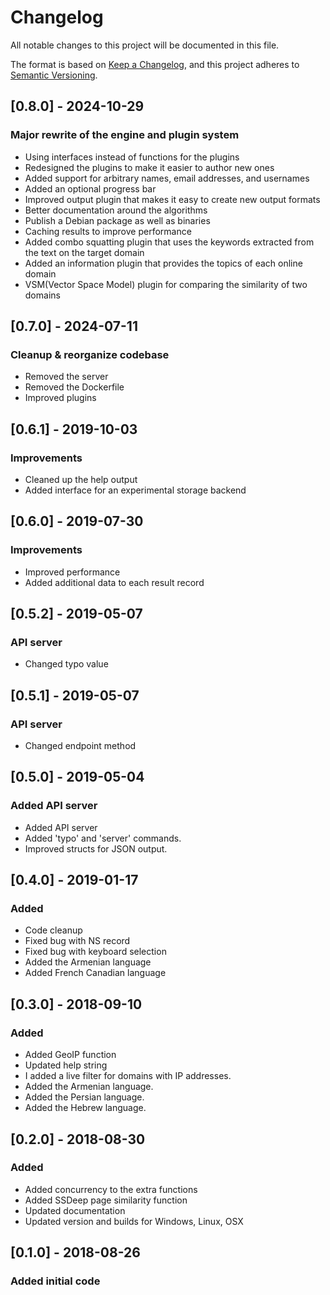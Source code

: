 # Changelog
All notable changes to this project will be documented in this file.

The format is based on [Keep a Changelog](https://keepachangelog.com/en/1.0.0/),
and this project adheres to [Semantic Versioning](https://semver.org/spec/v2.0.0.html).

## [0.8.0] - 2024-10-29
### Major rewrite of the engine and plugin system
- Using interfaces instead of functions for the plugins
- Redesigned the plugins to make it easier to author new ones
- Added support for arbitrary names, email addresses, and usernames
- Added an optional progress bar
- Improved output plugin that makes it easy to create new output formats
- Better documentation around the algorithms
- Publish a Debian package as well as binaries
- Caching results to improve performance
- Added combo squatting plugin that uses the keywords extracted from the text on the target domain
- Added an information plugin that provides the topics of each online domain
- VSM(Vector Space Model) plugin for comparing the similarity of two domains


## [0.7.0] - 2024-07-11
### Cleanup & reorganize codebase
- Removed the server
- Removed the Dockerfile
- Improved plugins

## [0.6.1] - 2019-10-03
### Improvements
- Cleaned up the help output
- Added interface for an experimental storage backend

## [0.6.0] - 2019-07-30
### Improvements
- Improved performance
- Added additional data to each result record

## [0.5.2] - 2019-05-07
### API server
- Changed typo value

## [0.5.1] - 2019-05-07
### API server
- Changed endpoint method

## [0.5.0] - 2019-05-04
### Added API server
- Added API server
- Added 'typo' and 'server' commands.
- Improved structs for JSON output.

## [0.4.0] - 2019-01-17
### Added
- Code cleanup
- Fixed bug with NS record
- Fixed bug with keyboard selection
- Added the Armenian language
- Added French Canadian language

## [0.3.0] - 2018-09-10
### Added
- Added GeoIP function
- Updated help string
- I added a live filter for domains with IP addresses.
- Added the Armenian language.
- Added the Persian language.
- Added the Hebrew language.

## [0.2.0] - 2018-08-30
### Added
- Added concurrency to the extra functions
- Added SSDeep page similarity function
- Updated documentation
- Updated version and builds for Windows, Linux, OSX

## [0.1.0] - 2018-08-26
### Added initial code

